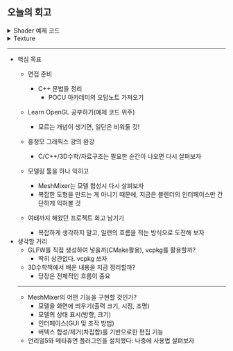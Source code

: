 ## 오늘의 회고
<details>
<summary>Shader 예제 코드</summary>
<div markdown="1">

```cpp
float vertices[] = {
    // positions         // colors
     0.5f, -0.5f, 0.0f,  1.0f, 0.0f, 0.0f,   // bottom right
    -0.5f, -0.5f, 0.0f,  0.0f, 1.0f, 0.0f,   // bottom left
     0.0f,  0.5f, 0.0f,  0.0f, 0.0f, 1.0f    // top 
};
```

```glsl
#version 330 core
layout (location = 0) in vec3 aPos;   // position attribute
layout (location = 1) in vec3 aColor; // color attribute
  
out vec3 ourColor; // output a color to the fragment shader

void main()
{
    gl_Position = vec4(aPos, 1.0);
    ourColor = aColor; // set ourColor to the input color we got from the vertex data
}
```

- 위치 메타데이터로 입력 변수를 지정해, CPU에서 정점 속성을 구성할 수 있다: `layout (location = 0)`
    - `glGetAttributeLocation()`에 비해 이해가 쉽고 작업량을 줄일 수 있음

```glsl
#version 330 core
out vec4 FragColor;  
in vec3 ourColor;
  
void main()
{
    FragColor = vec4(ourColor, 1.0);
}
```

![vertex_attribute_pointer_interleaved.png](https://s3-us-west-2.amazonaws.com/secure.notion-static.com/41ff429e-c363-404c-a672-0fe11e3778ec/vertex_attribute_pointer_interleaved.png)

```cpp
// 현재 형태에 맞게 속성 수정
// position attribute
glVertexAttribPointer(0, 3, GL_FLOAT, GL_FALSE, 6 * sizeof(float), (void*)0);
glEnableVertexAttribArray(0);
// color attribute
glVertexAttribPointer(1, 3, GL_FLOAT, GL_FALSE, 6 * sizeof(float), (void*)(3* sizeof(float)));
glEnableVertexAttribArray(1);
```

- Shader 클래스(코드 생략)

</div>
</details>

<details>
<summary>Texture</summary>
<div markdown="1">


- 텍스처는 개체의 세부 사항을 추가하는 데에 사용하는 2D 이미지
    - 많은 정점을 사용하지 않고도 사실감을 살릴 수 있다
- 이때, 모델에 텍스처를 입히는 작업을 텍스처 매핑이라고 한다

### Texture Sampling: 가져오기

- 각 정점(그리고 fragment)은 텍스처 이미지의 어떤 부분을 샘플링할지 지정하는 하나의 텍스처 좌표를 가져야 한다
    - fragment: 하나의 픽셀을 렌더링하기 위해 필요한 모든 데이터
    - 텍스처 매핑 해둔 정보를 바탕으로, 좌표값에 해당하는 텍셀의 정보를 읽어오는 과정을 **텍스처 샘플링**이라고 한다
        - 이후에는 Fragment Interpolation을 통해 나머지를 채움
- 텍스처 샘플링은 다양한 방법으로 수행 가능하기에, OpenGL에게 알려주어야 한다

### Texture Wrapping

- 텍스처 좌표인 (0, 0) ~ (1, 1)을 벗어나면 어떻게 될까?
    - 기본: OpenGL에서는 이미지를 반복한다(좌표의 정수 부분을 무시함)
    - 하지만 옵션에 따라 미러링, 패턴 늘이기, 테두리 지정 등의 방법도 있다
    
    ```cpp
    // s와 t축 모두에 대해 구성하여야 한다
    glTexParameteri(GL_TEXTURE_2D, GL_TEXTURE_WRAP_S, GL_MIRRORED_REPEAT);
    glTexParameteri(GL_TEXTURE_2D, GL_TEXTURE_WRAP_T, GL_MIRRORED_REPEAT);
    // GL_CLAMP_TO_BORDER일 경우: 테두리 설정
    float borderColor[] = { 1.0f, 1.0f, 0.0f, 1.0f };
    glTexParameterfv(GL_TEXTURE_2D, GL_TEXTURE_BORDER_COLOR, borderColor);
    ```
    
- 텍스처 축은 s, t, r(3차원일 경우)로 표현

### Texture Filtering(Sampling의 일부): 결합하기

- (샘플링 결과를 위해) 텍셀(혹은 텍셀 그룹)을 가져와 결합하는 과정 → 샘플링의 일부
- OpenGL은 특정 텍셀이 어떤 텍스처 좌표인지 찾아야 한다
    - 이유: 프래그먼트가 가지고 있는 텍스처의 좌표값은 픽셀의 중심점을 가지고 계산한, 넓이가 없이 위치만 있는 수학적 점 → 보통 정수가 아닌 소수의 형태
    - 반면 텍셀은 각각 넓이와 형태를 가지고 있고, 정수 좌표로 되어있기 때문에, 좌표값에 해당하는 텍셀을 곧바로 가져다 사용할 수 없다
        - 어떻게든 정수 좌표로 변환하거나, 아니면 보간을 통해 좌표값에 걸맞는 적절한 데이터를 만들어내서 프래그먼트 셰이더로 건네줄 필요가 있음
        - 이 방법을 바로 텍스처 필터링이라고 부른다
- 이 기능은 오브젝트가 크거나 이미지 해상도가 낮을 때 유효
- 대표적인 텍스처 필터링(GL_NEAREST, GL_LINEAR)
    - GL_NEAREST: 중심이 텍스처 좌표에 가장 가까운 텍셀 선택
        
        ![filter_nearest.png](https://s3-us-west-2.amazonaws.com/secure.notion-static.com/f2473edc-ffbe-4ac0-91fb-f0b0f4b38fcc/filter_nearest.png)
        
    - GL_LINEAR: 인접 텍셀에서 보간된 값을 가져옴
        - 중심이 텍스처 좌표와 가까운 텍셀일수록 색상 반영도가 큼
        
        ![filter_linear.png](https://s3-us-west-2.amazonaws.com/secure.notion-static.com/fd151ecb-adf4-434b-bd3f-148e769791ba/filter_linear.png)
        
    - 둘의 사용상 차이점
        
        ![texture_filtering.png](https://s3-us-west-2.amazonaws.com/secure.notion-static.com/ef9cc02b-cd7f-4e6e-9377-8fd09d517b7b/texture_filtering.png)
        
        - 어떤 모양을 선호하는지에 따라 달라진다
- 사용법
    - 축소/확대된 텍스처별로 필터링 설정 가능
        - 두 옵션 모두에 대한 필터링을 지정해야 한다
    
    ```cpp
    glTexParameteri(GL_TEXTURE_2D, GL_TEXTURE_MIN_FILTER, GL_NEAREST);
    glTexParameteri(GL_TEXTURE_2D, GL_TEXTURE_MAG_FILTER, GL_LINEAR);
    ```
    

### Mipmaps(밉맵스)

- 렌더링 속도를 향상시키기 위한 목적으로, 기본 텍스처와 이를 연속적으로 미리 축소시킨 텍스처들로 이루어진 비트맵 이미지의 집합
- 사용 이유: 성능 향상
    - 텍스처가 원래 크기보다 멀거나 작게 보일 경우, 축소된 텍스처를 렌더링에 대신 사용
        
        → 렌더링에 사용하는 텍셀의 수가 줄어듦
        
        - 샘플링에 사용하는 캐시 메모리를 줄일 수 있다
- OpenGL의 경우, 텍스처를 만든 후 `glGenerateMipmap()`를 호출해 밉맵을 만들 수 있다

- 밉맵 필터링 설정
    - 렌더링 도중 밉맵의 단계를 바꿀 때, atrifacts(시각적 결함)가 발생할 수 있다
        
        → 일반적인 texture filtering과 마찬가지로, 필터링 옵션를 적용하여 해결할 수 있음
        
    - 필터링 옵션
        - GL_NEAREST_MIPMAP_NEAREST, GL_LINEAR_MIPMAP_NEAREST, GL_NEAREST_MIPMAP_LINEAR, GL_NEAREST_MIPMAP_LINEAR
            - 앞의 GL옵션은 texture filtering과 동일
            - MIPMAP_NEAREST: 픽셀 크기와 가장 가까운 밉맵 사용
            - MIPMAP_LINEAR: 픽셀 크기와 가장 가까운 두 밉맵 사이를 선형으로 보간
        
        ```cpp
        glTexParameteri(GL_TEXTURE_2D, GL_TEXTURE_MIN_FILTER, GL_LINEAR_MIPMAP_LINEAR);
        glTexParameteri(GL_TEXTURE_2D, GL_TEXTURE_MAG_FILTER, GL_LINEAR);
        ```
        
    - 주의) 텍스처 확대시에는 밉맵을 쓰지 않으므로, 밉맵 필터링 옵션을 넣으면 오류 발생

### 텍스처 로드 및 생성

- 편리하게 로드할 수 있도록, `stb_image` 외부 라이브러리 사용
    - 아래 코드가 들어간 cpp파일 생성
    
    ```cpp
    #define STB_IMAGE_IMPLEMENTATION
    #include "stb_image.h"
    ```
    
    - `stb_image.h`인클루드하여 사용

```cpp
unsigned int texture;
glGenTextures(1, &texture);
glBindTexture(GL_TEXTURE_2D, texture);
// 현재 바인딩된 텍스처에 대해 wrapping/filtering 옵션 설정
glTexParameteri(GL_TEXTURE_2D, GL_TEXTURE_WRAP_S, GL_REPEAT);	
glTexParameteri(GL_TEXTURE_2D, GL_TEXTURE_WRAP_T, GL_REPEAT);
glTexParameteri(GL_TEXTURE_2D, GL_TEXTURE_MIN_FILTER, GL_LINEAR_MIPMAP_LINEAR);
glTexParameteri(GL_TEXTURE_2D, GL_TEXTURE_MAG_FILTER, GL_LINEAR);

// 텍스처 로드 및 생성
int width, height, nrChannels;
unsigned char *data = stbi_load("container.jpg", &width, &height, &nrChannels, 0);
if (data)
{
    glTexImage2D(GL_TEXTURE_2D, 0, GL_RGB, width, height, 0, GL_RGB, GL_UNSIGNED_BYTE, data);
    glGenerateMipmap(GL_TEXTURE_2D);
}
else
{
    std::cout << "Failed to load texture" << std::endl;
}
stbi_image_free(data);
```

- `glTexImage2D()`
    - 첫 번째: 텍스처 타겟
        - GL_TEXTURE_2D 의미: GL_TEXTURE_2D로 바인딩된 텍스처 객체에 텍스처 생성
            - GL_TEXTURE_1D나 GL_TEXTURE_3D로 바인딩된 객체는 영향 없음
    - 두 번째: 생성하는 텍스처의 mipmap 레벨을 수동으로 지정할 때 사용(아닐시 0)
    - 세 번째: OpenGL에게 저장하고 싶은 텍스처의 포맷을 전달
    - 네 번째, 다섯 번째: 결과 텍스처의 너비와 높이
    - 여섯 번째: 항상 0
    - 일곱 번째, 여덟 번째: 원본 이미지의 포맷과 데이터타입 지정
        - chars(bytes)는 GL_UNSIGNED_BYTE와 동일
    - 아홉 번째: 실제 이미지 데이터

### 텍스처 적용

```cpp
float vertices[] = {
     // 위치              // 컬러             // 텍스처 좌표
     0.5f,  0.5f, 0.0f,   1.0f, 0.0f, 0.0f,   1.0f, 1.0f,   // 우측 상단
     0.5f, -0.5f, 0.0f,   0.0f, 1.0f, 0.0f,   1.0f, 0.0f,   // 우측 하단
    -0.5f, -0.5f, 0.0f,   0.0f, 0.0f, 1.0f,   0.0f, 0.0f,   // 좌측 하단
    -0.5f,  0.5f, 0.0f,   1.0f, 1.0f, 0.0f,   0.0f, 1.0f    // 좌측 상단
};
```

- 텍스처 관련 vertex attribute 추가

```cpp
glVertexAttribPointer(2, 2, GL_FLOAT, GL_FALSE, 8 * sizeof(float), (void*)(6 * sizeof(float)));
glEnableVertexAttribArray(2);
```

![vertex_attribute_pointer_interleaved_textures.png](https://s3-us-west-2.amazonaws.com/secure.notion-static.com/f0128b95-7520-44bd-8803-e8e2fcad2bf0/vertex_attribute_pointer_interleaved_textures.png)

- vertex shader 및 fragment shader 수정

```glsl
#version 330 core
layout (location = 0) in vec3 aPos;
layout (location = 1) in vec3 aColor;
layout (location = 2) in vec2 aTexCoord;

out vec3 ourColor;
out vec2 TexCoord;

void main()
{
    gl_Position = vec4(aPos, 1.0);
    ourColor = aColor;
    TexCoord = aTexCoord;
}
```

```glsl
#version 330 core
out vec4 FragColor;
  
in vec3 ourColor;
in vec2 TexCoord;

uniform sampler2D ourTexture;

void main()
{
    FragColor = texture(ourTexture, TexCoord);
}
```

- GLSL은 `sampler` 라는 텍스처 데이터 타입을 가지고 있음
    - `sampler2D`를 uniform으로 사용하여 fragment shader에 텍스처 전달
- fragment shader에는 `texture()` 함수를 사용하여 텍스처를 샘플링 한다

</div>
</details>

---
- 핵심 목표
    - 면접 준비
        - C++ 문법들 정리
            - POCU 아카데미의 오답노트 가져오기
    - Learn OpenGL 공부하기(예제 코드 위주)
        - 모르는 개념이 생기면, 일단은 비워둘 것!

    - 홍정모 그래픽스 강의 완강
        - C/C++/3D수학/자료구조는 필요한 순간이 나오면 다시 살펴보자
    - 모델링 툴을 하나 익히고
        - MeshMixer는 모델 합성시 다시 살펴보자
        - 복잡한 도형을 만드는 게 아니기 때문에, 지금은 블렌더의 인터페이스만 간단하게 익혀볼 것
    - 여태까지 해왔던 프로젝트 회고 남기기
        - 복잡하게 생각하지 말고, 일련의 흐름을 적는 방식으로 도전해 보자
- 생각할 거리
    - GLFW를 직접 생성하여 넣을까(CMake활용), vcpkg를 활용할까?
        - 딱히 상관없다. vcpkg 쓰자
    - 3D수학책에서 배운 내용을 지금 정리할까?
        - 당장은 전체적인 흐름이 중요
    ---
    - MeshMixer의 어떤 기능을 구현할 것인가?
        - 모델을 화면에 띄우기(출력 크기, 시점, 조명)
        - 모델의 상태 표시(방향, 크기)
        - 인터페이스(GUI 및 조작 방법)
        - 버텍스 합성/제거(차집합)를 기반으로한 편집 기능
    - 언리얼5와 메타휴먼 플러그인을 설치했다: 나중에 사용법 살펴보자
